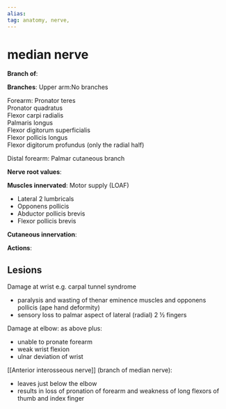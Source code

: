 ```yaml
---
alias: 
tag: anatomy, nerve, 
---
```

# median nerve

**Branch of**: 

**Branches**: 
Upper arm:No branches

Forearm:
	Pronator teres  
	Pronator quadratus  
	Flexor carpi radialis  
	Palmaris longus  
	Flexor digitorum superficialis  
	Flexor pollicis longus  
	Flexor digitorum profundus (only the radial half)

Distal forearm:
	Palmar cutaneous branch

**Nerve root values**: 

**Muscles innervated**: 
Motor supply (LOAF)  
-   Lateral 2 lumbricals
-   Opponens pollicis
-   Abductor pollicis brevis
-   Flexor pollicis brevis

**Cutaneous innervation**: 

**Actions**: 

## Lesions
Damage at wrist e.g. carpal tunnel syndrome
-   paralysis and wasting of thenar eminence muscles and opponens pollicis (ape hand deformity)
-   sensory loss to palmar aspect of lateral (radial) 2 ½ fingers

  
Damage at elbow: as above plus:  
-   unable to pronate forearm
-   weak wrist flexion
-   ulnar deviation of wrist

  
[[Anterior interosseous nerve]] (branch of median nerve): 
-   leaves just below the elbow
-   results in loss of pronation of forearm and weakness of long flexors of thumb and index finger